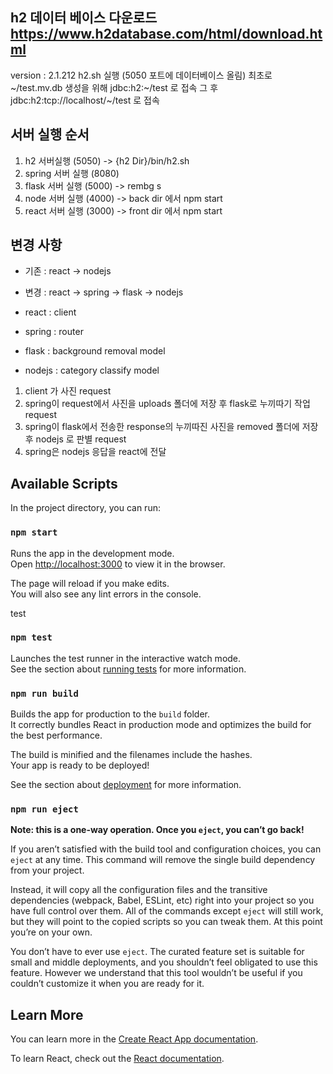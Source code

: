 ## h2 데이터 베이스 다운로드 https://www.h2database.com/html/download.html
version : 2.1.212
h2.sh 실행 (5050 포트에 데이터베이스 올림)
최초로 \~/test.mv.db 생성을 위해 jdbc:h2:\~/test 로 접속
그 후 jdbc:h2:tcp://localhost/\~/test 로 접속

## 서버 실행 순서
1. h2 서버실행 (5050) -> {h2 Dir}/bin/h2.sh
2. spring 서버 실행 (8080) 
3. flask 서버 실행 (5000) -> rembg s
4. node 서버 실행 (4000) -> back dir 에서 npm start
5. react 서버 실행 (3000) -> front dir 에서 npm start

## 변경 사항
- 기존 : react -> nodejs
- 변경 : react -> spring -> flask -> nodejs

- react   : client
- spring  : router
- flask   : background removal model
- nodejs  : category classify model


1. client 가 사진 request
2. spring이 request에서 사진을 uploads 폴더에 저장 후 flask로 누끼따기 작업 request
3. spring이 flask에서 전송한 response의 누끼따진 사진을 removed 폴더에 저장 후 nodejs 로 판별 request
4. spring은 nodejs 응답을 react에 전달


## Available Scripts

In the project directory, you can run:

### `npm start`

Runs the app in the development mode.\
Open [http://localhost:3000](http://localhost:3000) to view it in the browser.

The page will reload if you make edits.\
You will also see any lint errors in the console.

test

### `npm test`

Launches the test runner in the interactive watch mode.\
See the section about [running tests](https://facebook.github.io/create-react-app/docs/running-tests) for more information.

### `npm run build`

Builds the app for production to the `build` folder.\
It correctly bundles React in production mode and optimizes the build for the best performance.

The build is minified and the filenames include the hashes.\
Your app is ready to be deployed!

See the section about [deployment](https://facebook.github.io/create-react-app/docs/deployment) for more information.

### `npm run eject`

**Note: this is a one-way operation. Once you `eject`, you can’t go back!**

If you aren’t satisfied with the build tool and configuration choices, you can `eject` at any time. This command will remove the single build dependency from your project.

Instead, it will copy all the configuration files and the transitive dependencies (webpack, Babel, ESLint, etc) right into your project so you have full control over them. All of the commands except `eject` will still work, but they will point to the copied scripts so you can tweak them. At this point you’re on your own.

You don’t have to ever use `eject`. The curated feature set is suitable for small and middle deployments, and you shouldn’t feel obligated to use this feature. However we understand that this tool wouldn’t be useful if you couldn’t customize it when you are ready for it.

## Learn More

You can learn more in the [Create React App documentation](https://facebook.github.io/create-react-app/docs/getting-started).

To learn React, check out the [React documentation](https://reactjs.org/).
